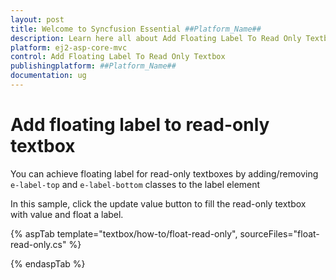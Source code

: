 ```yaml
---
layout: post
title: Welcome to Syncfusion Essential ##Platform_Name##
description: Learn here all about Add Floating Label To Read Only Textbox of Syncfusion Essential ##Platform_Name## widgets based on HTML5 and jQuery.
platform: ej2-asp-core-mvc
control: Add Floating Label To Read Only Textbox
publishingplatform: ##Platform_Name##
documentation: ug
---
```



# Add floating label to read-only textbox

You can achieve floating label for read-only textboxes by adding/removing `e-label-top` and `e-label-bottom` classes to the label element

In this sample, click the update value button to fill the read-only textbox with value and float a label.

{% aspTab template="textbox/how-to/float-read-only", sourceFiles="float-read-only.cs" %}

{% endaspTab %}